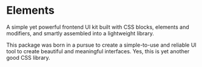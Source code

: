 # Elements
A simple yet powerful frontend UI kit built with CSS blocks, elements and modifiers, and smartly assembled into a lightweight library.

This package was born in a pursue to create a simple-to-use and reliable UI tool to create beautiful and meaningful interfaces. Yes, this is yet another good CSS library.
